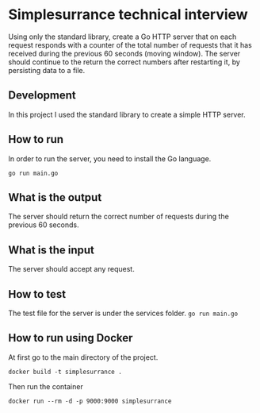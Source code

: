 # Simplesurrance technical interview
Using only the standard library, create a Go HTTP server that on each request responds with a counter of the total 
number of requests that it has received during the previous 60 seconds (moving window). 
The server should continue to the return the correct numbers after restarting it, by persisting data to a file.

## Development
In this project I used the standard library to create a simple HTTP server.

## How to run
In order to run the server, you need to install the Go language.

```go run main.go```

## What is the output
The server should return the correct number of requests during the previous 60 seconds.

## What is the input
The server should accept any request.

## How to test
The test file for the server is under the services folder.
```go run main.go```

## How to run using Docker
At first go to the main directory of the project.

```docker build -t simplesurrance .```

Then run the container

```docker run --rm -d -p 9000:9000 simplesurrance```
